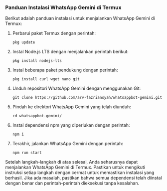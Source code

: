 ### Panduan Instalasi WhatsApp Gemini di Termux

Berikut adalah panduan instalasi untuk menjalankan WhatsApp Gemini di Termux:

1. Perbarui paket Termux dengan perintah:
   ```
   pkg update
   ```

2. Instal Node.js LTS dengan menjalankan perintah berikut:
   ```
   pkg install nodejs-lts
   ```

3. Instal beberapa paket pendukung dengan perintah:
   ```
   pkg install curl wget nano git
   ```

4. Unduh repositori WhatsApp Gemini dengan menggunakan Git:
   ```
   git clone https://github.com/arv-fazriansyah/whatsappbot-gemini.git
   ```

5. Pindah ke direktori WhatsApp Gemini yang telah diunduh:
   ```
   cd whatsappbot-gemini/
   ```

6. Instal dependensi npm yang diperlukan dengan perintah:
   ```
   npm i
   ```

7. Terakhir, jalankan WhatsApp Gemini dengan perintah:
   ```
   npm run start
   ```

Setelah langkah-langkah di atas selesai, Anda seharusnya dapat menjalankan WhatsApp Gemini di Termux. Pastikan untuk mengikuti instruksi setiap langkah dengan cermat untuk memastikan instalasi yang berhasil. Jika ada masalah, pastikan bahwa semua dependensi telah diinstal dengan benar dan perintah-perintah dieksekusi tanpa kesalahan.
